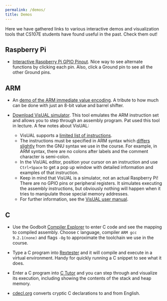 ```yaml
---
permalink: /demos/
title: Demos
---
```


Here we have gathered links to various interactive demos and visualization tools that CS107E students have found useful in the past. Check them out!

## Raspberry Pi
- [Interactive Raspberry Pi GPIO Pinout](https://pinout.xyz/). Nice way to see alternate
  functions by clicking each pin. Also, click a Ground pin to see all the
  other Ground pins.

## ARM
- An
[demo of the ARM immediate value encoding](https://alisdair.mcdiarmid.org/arm-immediate-value-encoding/#play-with-it). A tribute to how much can be done with just an 8-bit value and barrel shifter.
<a name="visual"></a>
- [Download VisUAL simulator](https://salmanarif.bitbucket.io/visual/downloads.html). This tool emulates the ARM instruction set and allows you to step through an assembly program. Pat used this tool in lecture. A few notes about VisUAL:
    
    - VisUAL supports a [limited list of instructions](https://salmanarif.bitbucket.io/visual/supported_instructions.html).
    - The instructions must be specified in ARM syntax which [differs slightly](http://infocenter.arm.com/help/index.jsp?topic=/com.arm.doc.dui0773a/chr1383143764305.html) from the GNU syntax we use in the course. For example, in ARM syntax, there are no colons after labels and the comment character is semi-colon.
    - In the VisUAL editor, position your cursor on an instruction and use `Ctrl+Space` to get a pop up window with detailed information and examples of that instruction.
    - Keep in mind that VisUAL is a simulator, not an actual Raspberry Pi! There are no GPIO pins or peripheral registers. It simulates executing the assembly instructions, but obviously nothing will happen when it tries to manipulate those special memory addresses.
    - For further information, see the [VisUAL user manual](https://salmanarif.bitbucket.io/visual/).

## C
- Use the Godbolt [Compiler Explorer](http://gcc.godbolt.org/) to enter C code and see the mapping to compiled assembly. Choose `C` language, compiler `ARM gcc 9.2.1(none)` and flags `-Og` to approximate the toolchain we use in the course.

- Type a C program into [Rextester](https://rextester.com/l/c_online_compiler_gcc ) and it will compile and execute in a virtual environment.
Handy for quickly running a C snippet to see what it does.

- Enter a C program into [C Tutor](http://pythontutor.com/c.html#mode=edit) and you can step through and visualize its execution, including showing the contents of the stack and heap memory.

- [cdecl.org](http://cdecl.org/) converts cryptic C declarations to and from English.
